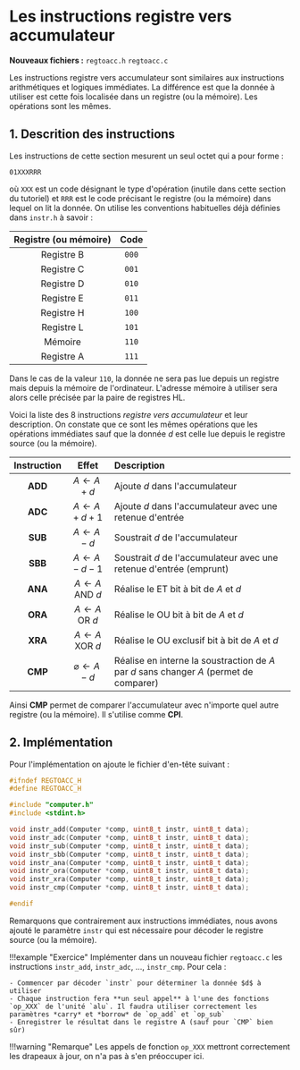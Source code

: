 # Les instructions registre vers accumulateur

**Nouveaux fichiers :** `regtoacc.h` `regtoacc.c`

Les instructions registre vers accumulateur sont similaires aux instructions arithmétiques et logiques immédiates. La différence est que la donnée à utiliser est cette fois localisée dans un registre (ou la mémoire). Les opérations sont les mêmes.

## 1. Descrition des instructions

Les instructions de cette section mesurent un seul octet qui a pour forme :
```
01XXXRRR
```
où `XXX` est un code désignant le type d'opération (inutile dans cette section du tutoriel) et `RRR` est le code précisant le registre (ou la mémoire) dans lequel on lit la donnée. On utilise les conventions habituelles déjà définies dans `instr.h` à savoir :

| Registre (ou mémoire) | Code |
| :-: | :-: |
| Registre B | `000` |
| Registre C | `001` |
| Registre D | `010` |
| Registre E | `011` |
| Registre H | `100` |
| Registre L | `101` |
| Mémoire    | `110` |
| Registre A | `111` |

Dans le cas de la valeur `110`, la donnée ne sera pas lue depuis un registre mais depuis la mémoire de l'ordinateur. L'adresse mémoire à utiliser sera alors celle précisée par la paire de registres HL.

Voici la liste des 8 instructions *registre vers accumulateur* et leur description. On constate que ce sont les mêmes opérations que les opérations immédiates sauf que la donnée $d$ est celle lue depuis le registre source (ou la mémoire).

| Instruction | Effet | Description |
| :-: | :-: | :- |
| **ADD** | $A \gets A + d$ | Ajoute $d$ dans l'accumulateur |
| **ADC** | $A \gets A + d + 1$ | Ajoute $d$ dans l'accumulateur avec une retenue d'entrée |
| **SUB** | $A \gets A - d$ | Soustrait $d$ de l'accumulateur |
| **SBB** | $A \gets A - d - 1$ | Soustrait $d$ de l'accumulateur avec une retenue d'entrée (emprunt) |
| **ANA** | $A \gets A \text{ AND } d$ | Réalise le ET bit à bit de $A$ et $d$|
| **ORA** | $A \gets A \text{ OR } d$ | Réalise le OU bit à bit de $A$ et $d$|
| **XRA** | $A \gets A \text{ XOR } d$ | Réalise le OU exclusif bit à bit de $A$ et $d$|
| **CMP** | $\varnothing \gets A - d$ | Réalise en interne la soustraction de $A$ par $d$ sans changer $A$ (permet de comparer) |

Ainsi **CMP** permet de comparer l'accumulateur avec n'importe quel autre registre (ou la mémoire). Il s'utilise comme **CPI**.

## 2. Implémentation

Pour l'implémentation on ajoute le fichier d'en-tête suivant :
```c title="regtoacc.c"
#ifndef REGTOACC_H
#define REGTOACC_H

#include "computer.h"
#include <stdint.h>

void instr_add(Computer *comp, uint8_t instr, uint8_t data);
void instr_adc(Computer *comp, uint8_t instr, uint8_t data);
void instr_sub(Computer *comp, uint8_t instr, uint8_t data);
void instr_sbb(Computer *comp, uint8_t instr, uint8_t data);
void instr_ana(Computer *comp, uint8_t instr, uint8_t data);
void instr_ora(Computer *comp, uint8_t instr, uint8_t data);
void instr_xra(Computer *comp, uint8_t instr, uint8_t data);
void instr_cmp(Computer *comp, uint8_t instr, uint8_t data);

#endif

```
Remarquons que contrairement aux instructions immédiates, nous avons ajouté le paramètre `instr` qui est nécessaire pour décoder le registre source (ou la mémoire).

!!!example "Exercice"
    Implémenter dans un nouveau fichier `regtoacc.c` les instructions `instr_add`, `instr_adc`, ..., `instr_cmp`. Pour cela :

    - Commencer par décoder `instr` pour déterminer la donnée $d$ à utiliser
    - Chaque instruction fera **un seul appel** à l'une des fonctions `op_XXX` de l'unité `alu`. Il faudra utiliser correctement les paramètres *carry* et *borrow* de `op_add` et `op_sub`
    - Enregistrer le résultat dans le registre A (sauf pour `CMP` bien sûr)

!!!warning "Remarque"
    Les appels de fonction `op_XXX` mettront correctement les drapeaux à jour, on n'a pas à s'en préoccuper ici.


